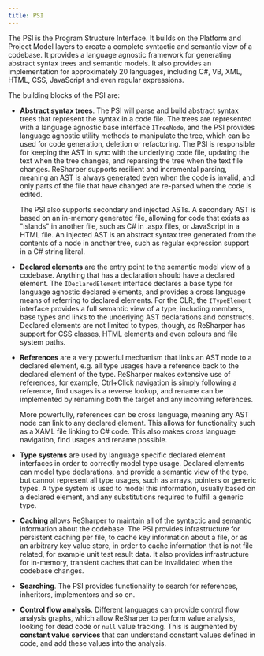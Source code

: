 ```yaml
---
title: PSI
---
```


The PSI is the Program Structure Interface. It builds on the Platform and Project Model layers to create a complete syntactic and semantic view of a codebase. It provides a language agnostic framework for generating abstract syntax trees and semantic models. It also provides an implementation for approximately 20 languages, including C#, VB, XML, HTML, CSS, JavaScript and even regular expressions.

The building blocks of the PSI are:

* **Abstract syntax trees**. The PSI will parse and build abstract syntax trees that represent the syntax in a code file. The trees are represented with a language agnostic base interface `ITreeNode`, and the PSI provides language agnostic utility methods to manipulate the tree, which can be used for code generation, deletion or refactoring. The PSI is responsible for keeping the AST in sync with the underlying code file, updating the text when the tree changes, and reparsing the tree when the text file changes. ReSharper supports resilient and incremental parsing, meaning an AST is always generated even when the code is invalid, and only parts of the file that have changed are re-parsed when the code is edited.

   The PSI also supports secondary and injected ASTs. A secondary AST is based on an in-memory generated file, allowing for code that exists as "islands" in another file, such as C# in .aspx files, or JavaScript in a HTML file. An injected AST is an abstract syntax tree generated from the contents of a node in another tree, such as regular expression support in a C# string literal.

* **Declared elements** are the entry point to the semantic model view of a codebase. Anything that has a declaration should have a declared element. The `IDeclaredElement` interface declares a base type for language agnostic declared elements, and provides a cross language means of referring to declared elements. For the CLR, the `ITypeElement` interface provides a full semantic view of a type, including members, base types and links to the underlying AST declarations and constructs. Declared elements are not limited to types, though, as ReSharper has support for CSS classes, HTML elements and even colours and file system paths.

* **References** are a very powerful mechanism that links an AST node to a declared element, e.g. all type usages have a reference back to the declared element of the type. ReSharper makes extensive use of references, for example, Ctrl+Click navigation is simply following a reference, find usages is a reverse lookup, and rename can be implemented by renaming both the target and any incoming references.

    More powerfully, references can be cross language, meaning any AST node can link to any declared element. This allows for functionality such as a XAML file linking to C# code. This also makes cross language navigation, find usages and rename possible.

* **Type systems** are used by language specific declared element interfaces in order to correctly model type usage. Declared elements can model type declarations, and provide a semantic view of the type, but cannot represent all type usages, such as arrays, pointers or generic types. A type system is used to model this information, usually based on a declared element, and any substitutions required to fulfill a generic type.

* **Caching** allows ReSharper to maintain all of the syntactic and semantic information about the codebase. The PSI provides infrastructure for persistent caching per file, to cache key information about a file, or as an arbitrary key value store, in order to cache information that is not file related, for example unit test result data. It also provides infrastructure for in-memory, transient caches that can be invalidated when the codebase changes.

* **Searching**. The PSI provides functionality to search for references, inheritors, implementors and so on.

* **Control flow analysis**. Different languages can provide control flow analysis graphs, which allow ReSharper to perform value analysis, looking for dead code or `null` value tracking. This is augmented by **constant value services** that can understand constant values defined in code, and add these values into the analysis.
